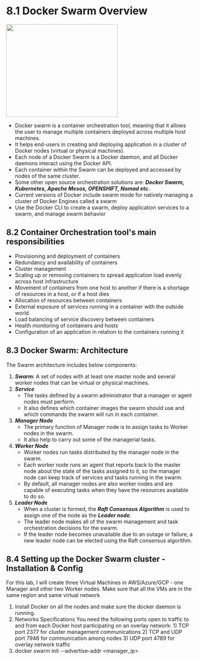 # 8.1 Docker Swarm Overview

<img src="https://user-images.githubusercontent.com/121426292/233589481-05a5282c-7186-41a6-bfa3-b4ec329a3948.png" width="300" height="250">

  - Docker swarm is a container orchestration tool, meaning that it allows the user to manage multiple containers deployed across multiple host machines.
  - It helps end-users in creating and deploying application in a cluster of Docker nodes (virtual or physical machines).
  - Each node of a Docker Swarm is a Docker daemon, and all Docker daemons interact using the Docker API. 
  - Each container within the Swarm can be deployed and accessed by nodes of the same cluster. 
  - Some other open source orchestration solutions are: <b>*Docker Swarm, Kubernetes, Apache Mesos, OPENSHIFT, Nomad etc.* </b>
  - Current versions of Docker include swarm mode for natively managing a cluster of Docker Engines called a swarm
  - Use the Docker CLI to create a swarm, deploy application services to a swarm, and manage swarm behavior

## 8.2 Container Orchestration tool's main responsibilities
   - Provisioning and deployment of containers
   - Redundancy and availability of containers
   - Cluster management
   - Scaling up or removing containers to spread application load evenly across host infrastructure
   - Movement of containers from one host to another if there is a shortage of resources in a host, or if a host dies
   - Allocation of resources between containers
   - External exposure of services running in a container with the outside world
   - Load balancing of service discovery between containers
   - Health monitoring of containers and hosts
   - Configuration of an application in relation to the containers running it

## 8.3 Docker Swarm: Architecture
   The Swarm architecture includes below components:
   1) <b>*Swarm*</b>: A set of nodes with at least one master node and several worker nodes that can be virtual or physical machines.
   2) <b>*Service*</b>
      - The tasks defined by a swarm administrator that a manager or agent nodes must perform.
      - It also defines which container images the swarm should use and which commands the swarm will run in each container.
   3) <b>*Manager Node*</b>
      - The primary function of Manager node is to assign tasks to Worker nodes in the swarm.
      - It also help to carry out some of the managerial tasks.
   4) <b>*Worker Node*</b>
      - Worker nodes run tasks distributed by the manager node in the swarm.
      - Each worker node runs an agent that reports back to the master node about the state of the tasks assigned to it, so the manager node can keep track of services and tasks running in the swarm.
      - By default, all manager nodes are also worker nodes and are capable of executing tasks when they have the resources available to do so.
   5) <b>*Leader Node*</b>
      - When a cluster is formed, the <b>*Raft Consensus Algorithm*</b> is used to assign one of the node as the <b>*Leader node*</b>.
      - The leader node makes all of the swarm management and task orchestration decisions for the swarm.
      - If the leader node becomes unavailable due to an outage or failure, a new leader node can be elected using the Raft consensus algorithm.

## 8.4 Setting up the Docker Swarm cluster - Installation & Config
   For this lab, I will create three Virtual Machines in AWS/Azure/GCP - one Manager and other two Worker nodes. Make sure that all the VMs are in the same region and same virtual network
   1) Install Docker on all the nodes and make sure the docker daemon is running.
   2) Networks Specifications
     You need the following ports open to traffic to and from each Docker host participating on an overlay network:
     1) TCP port 2377 for cluster management communications
     2) TCP and UDP port 7946 for communication among nodes
     3) UDP port 4789 for overlay network traffic
   3) docker swarm init --advertise-addr <manager_ip>
